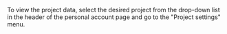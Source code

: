 To view the project data, select the desired project from the drop-down list in the header of the personal account page and go to the "Project settings" menu.
